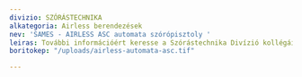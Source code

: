 ```yaml
---
divizio: SZÓRÁSTECHNIKA
alkategoria: Airless berendezések
nev: 'SAMES - AIRLESS ASC automata szórópisztoly '
leiras: További információért keresse a Szórástechnika Divízió kollégáit
boritokep: "/uploads/airless-automata-asc.tif"

---
```

